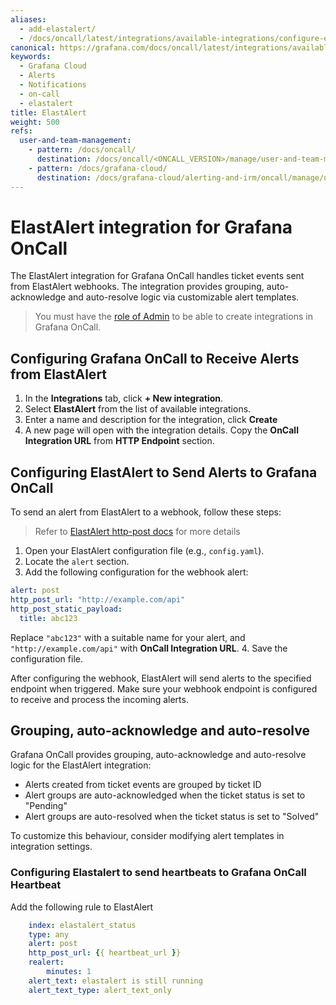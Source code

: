 ```yaml
---
aliases:
  - add-elastalert/
  - /docs/oncall/latest/integrations/available-integrations/configure-elastalert/
canonical: https://grafana.com/docs/oncall/latest/integrations/available-integrations/configure-elastalert/
keywords:
  - Grafana Cloud
  - Alerts
  - Notifications
  - on-call
  - elastalert
title: ElastAlert
weight: 500
refs:
  user-and-team-management:
    - pattern: /docs/oncall/
      destination: /docs/oncall/<ONCALL_VERSION>/manage/user-and-team-management/
    - pattern: /docs/grafana-cloud/
      destination: /docs/grafana-cloud/alerting-and-irm/oncall/manage/user-and-team-management/
---
```


# ElastAlert integration for Grafana OnCall

The ElastAlert integration for Grafana OnCall handles ticket events sent from ElastAlert webhooks.
The integration provides grouping, auto-acknowledge and auto-resolve logic via customizable alert templates.

> You must have the [role of Admin](ref:user-and-team-management) to be able to create integrations in Grafana OnCall.

## Configuring Grafana OnCall to Receive Alerts from ElastAlert

1. In the **Integrations** tab, click **+ New integration**.
2. Select **ElastAlert** from the list of available integrations.
3. Enter a name and description for the integration, click **Create**
4. A new page will open with the integration details. Copy the **OnCall Integration URL** from **HTTP Endpoint** section.

## Configuring ElastAlert to Send Alerts to Grafana OnCall

To send an alert from ElastAlert to a webhook, follow these steps:

> Refer to [ElastAlert http-post docs](https://elastalert.readthedocs.io/en/latest/ruletypes.html#http-post) for more details

1. Open your ElastAlert configuration file (e.g., `config.yaml`).
2. Locate the `alert` section.
3. Add the following configuration for the webhook alert:

  ```yaml
  alert: post
  http_post_url: "http://example.com/api"
  http_post_static_payload:
    title: abc123
  ```

  Replace `"abc123"` with a suitable name for your alert, and `"http://example.com/api"` with **OnCall Integration URL**.
4. Save the configuration file.

After configuring the webhook, ElastAlert will send alerts to the specified endpoint when triggered.
Make sure your webhook endpoint is configured to receive and process the incoming alerts.

## Grouping, auto-acknowledge and auto-resolve

Grafana OnCall provides grouping, auto-acknowledge and auto-resolve logic for the ElastAlert integration:

- Alerts created from ticket events are grouped by ticket ID
- Alert groups are auto-acknowledged when the ticket status is set to "Pending"
- Alert groups are auto-resolved when the ticket status is set to "Solved"

To customize this behaviour, consider modifying alert templates in integration settings.

### Configuring Elastalert to send heartbeats to Grafana OnCall Heartbeat

Add the following rule to ElastAlert

```yaml
    index: elastalert_status
    type: any
    alert: post
    http_post_url: {{ heartbeat_url }}
    realert:
        minutes: 1
    alert_text: elastalert is still running
    alert_text_type: alert_text_only
```

